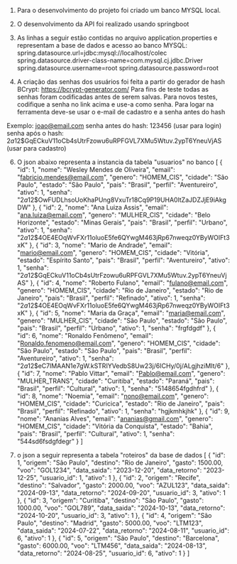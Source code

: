 1. Para o desenvolvimento do projeto foi criado um banco MYSQL local.
2. O desenvolvimento da API foi realizado usando springboot

3. As linhas a seguir estão contidas no arquivo application.properties e representam a base de dados e acesso ao banco MYSQL:
   spring.datasource.url=jdbc:mysql://localhost/colec
   spring.datasource.driver-class-name=com.mysql.cj.jdbc.Driver
   spring.datasource.username=root
   spring.datasource.password=root
   
4. A criação das senhas dos usuários foi feita a partir do gerador de hash BCrypt:
https://bcrypt-generator.com/
Para fins de teste todas as senhas foram codificadas antes de serem salvas.
Para novos testes, codifique a senha no link acima e use-a como senha.
Para logar na ferramenta deve-se usar o e-mail de cadastro e a senha antes do hash

Exemplo: joao@email.com
        senha antes do hash: 123456 (usar para login)
        senha após o hash: $2a$12$GqECkuV11oCb4sUtrFzowu6uRPFGVL7XMu5Wtuv.2ypT6YneuVjAS (usar para cadastro)


6. O json abaixo representa a instancia da tabela "usuarios" no banco
   [
  {
    "id": 1,
    "nome": "Wesley Mendes de Oliveira",
    "email": "fabricio.mendes@email.com",
    "genero": "HOMEM_CIS",
    "cidade": "São Paulo",
    "estado": "São Paulo",
    "pais": "Brasil",
    "perfil": "Aventureiro",
    "ativo": 1,
    "senha": "$2a$12$OwFUDLhsoUoKhaPUng8VxuTr18Cq9P19UHA0ltZaJDZJjE9iAkgDW"
  },
  {
    "id": 2,
    "nome": "Ana Luiza Assis",
    "email": "ana.luiza@email.com",
    "genero": "MULHER_CIS",
    "cidade": "Belo Horizonte",
    "estado": "Minas Gerais",
    "pais": "Brasil",
    "perfil": "Urbano",
    "ativo": 1,
    "senha": "$2a$12$4OE4EOqWvFXr11oluoE5fe6QYwgM463jRp67nweqz0YByWOIFt3xK"
  },
  {
    "id": 3,
    "nome": "Mario de Andrade",
    "email": "mario@email.com",
    "genero": "HOMEM_CIS",
    "cidade": "Vitória",
    "estado": "Espírito Santo",
    "pais": "Brasil",
    "perfil": "Aventureiro",
    "ativo": 1,
    "senha": "$2a$12$GqECkuV11oCb4sUtrFzowu6uRPFGVL7XMu5Wtuv.2ypT6YneuVjAS"
  },
  {
    "id": 4,
    "nome": "Roberto Fulano",
    "email": "fulano@email.com",
    "genero": "HOMEM_CIS",
    "cidade": "Rio de Janeiro",
    "estado": "Rio de Janeiro",
    "pais": "Brasil",
    "perfil": "Refinado",
    "ativo": 1,
    "senha": "$2a$12$4OE4EOqWvFXr11oluoE5fe6QYwgM463jRp67nweqz0YByWOIFt3xK"
  },
  {
    "id": 5,
    "nome": "Maria da Graça",
    "email": "maria@email.com",
    "genero": "MULHER_CIS",
    "cidade": "São Paulo",
    "estado": "São Paulo",
    "pais": "Brasil",
    "perfil": "Urbano",
    "ativo": 1,
    "senha": "frgfdgdf"
  },
  {
    "id": 6,
    "nome": "Ronaldo Fenômeno",
    "email": "Ronaldo.fenomeno@email.com",
    "genero": "HOMEM_CIS",
    "cidade": "São Paulo",
    "estado": "São Paulo",
    "pais": "Brasil",
    "perfil": "Aventureiro",
    "ativo": 1,
    "senha": "$2a$12$eC7lMAAN1e7gW.kSTRIYVedbS8Uw23j/6ICHy/0j/ALgjhziMIt/6"
  },
  {
    "id": 7,
    "nome": "Pablo Vittar",
    "email": "Pablo@email.com",
    "genero": "MULHER_TRANS",
    "cidade": "Curitiba",
    "estado": "Paraná",
    "pais": "Brasil",
    "perfil": "Cultural",
    "ativo": 1,
    "senha": "5148654fgdhfrd"
  },
  {
    "id": 8,
    "nome": "Noemia",
    "email": "nono@email.com",
    "genero": "HOMEM_CIS",
    "cidade": "Curicica",
    "estado": "Rio de Janeiro",
    "pais": "Brasil",
    "perfil": "Refinado",
    "ativo": 1,
    "senha": "hgjkmhkjhk"
  },
  {
    "id": 9,
    "nome": "Ananias Alves",
    "email": "ananias@gmail.com",
    "genero": "HOMEM_CIS",
    "cidade": "Vitória da Conquista",
    "estado": "Bahia",
    "pais": "Brasil",
    "perfil": "Cultural",
    "ativo": 1,
    "senha": "544sd6fsdgfdegr"
  }
]

7. o json a seguir representa a tabela "roteiros" da base de dados
   [
  {
    "id": 1,
    "origem": "São Paulo",
    "destino": "Rio de Janeiro",
    "gasto": 1500.00,
    "voo": "GOL1234",
    "data_saida": "2023-12-20",
    "data_retorno": "2023-12-25",
    "usuario_id": 1,
    "ativo": 1
  },
  {
    "id": 2,
    "origem": "Recife",
    "destino": "Salvador",
    "gasto": 2000.00,
    "voo": "AZUL123",
    "data_saida": "2024-09-13",
    "data_retorno": "2024-09-20",
    "usuario_id": 3,
    "ativo": 1
  },
  {
    "id": 3,
    "origem": "Curitiba",
    "destino": "São Paulo",
    "gasto": 1000.00,
    "voo": "GOL789",
    "data_saida": "2024-10-13",
    "data_retorno": "2024-10-20",
    "usuario_id": 3,
    "ativo": 1
  },
  {
    "id": 4,
    "origem": "São Paulo",
    "destino": "Madrid",
    "gasto": 5000.00,
    "voo": "LTM123",
    "data_saida": "2024-07-22",
    "data_retorno": "2024-08-11",
    "usuario_id": 6,
    "ativo": 1
  },
  {
    "id": 5,
    "origem": "São Paulo",
    "destino": "Barcelona",
    "gasto": 6000.00,
    "voo": "LTM456",
    "data_saida": "2024-08-13",
    "data_retorno": "2024-08-25",
    "usuario_id": 6,
    "ativo": 1
  }
]

